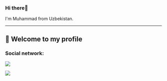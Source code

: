 ### Hi there👋
I'm Muhammad from Uzbekistan.
<hr>
<h2>📢 Welcome to my profile</h2>

<h3>Social network:</h3>
 <a href="https://www.linkedin.com/in/muhammad-nurmirzayev-829a90270"> <img src="https://img.shields.io/badge/LinkedIn-0077B5?style=for-the-badge&logo=linkedin&logoColor=white"> </a>
 
 <a href="https://github.com/myusuf4/"> <img src="https://img.shields.io/badge/GitHub-100000?style=for-the-badge&logo=github&logoColor=white"> </a>
                      

    
